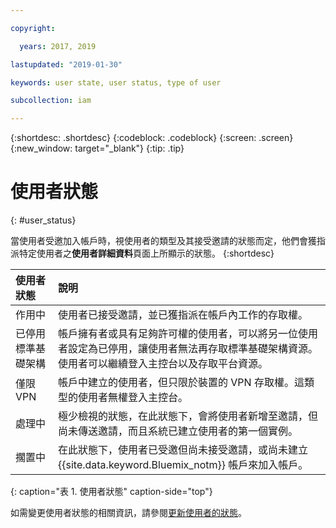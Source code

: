 ```yaml
---

copyright:

  years: 2017, 2019

lastupdated: "2019-01-30"

keywords: user state, user status, type of user

subcollection: iam

---
```


{:shortdesc: .shortdesc}
{:codeblock: .codeblock}
{:screen: .screen}
{:new_window: target="_blank"}
{:tip: .tip}


# 使用者狀態
{: #user_status}

當使用者受邀加入帳戶時，視使用者的類型及其接受邀請的狀態而定，他們會獲指派特定使用者之**使用者詳細資料**頁面上所顯示的狀態。
{:shortdesc}

|使用者狀態|說明|
|:-----------|:------------|
|作用中|使用者已接受邀請，並已獲指派在帳戶內工作的存取權。|
|已停用標準基礎架構|帳戶擁有者或具有足夠許可權的使用者，可以將另一位使用者設定為已停用，讓使用者無法再存取標準基礎架構資源。使用者可以繼續登入主控台以及存取平台資源。|
|僅限 VPN|帳戶中建立的使用者，但只限於裝置的 VPN 存取權。這類型的使用者無權登入主控台。|
|處理中|極少檢視的狀態，在此狀態下，會將使用者新增至邀請，但尚未傳送邀請，而且系統已建立使用者的第一個實例。|
|擱置中|在此狀態下，使用者已受邀但尚未接受邀請，或尚未建立 {{site.data.keyword.Bluemix_notm}} 帳戶來加入帳戶。|
{: caption="表 1. 使用者狀態" caption-side="top"}

如需變更使用者狀態的相關資訊，請參閱[更新使用者的狀態](/docs/iam?topic=iam-status#status)。
